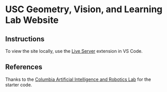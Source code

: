 # USC Geometry, Vision, and Learning Lab Website

## Instructions

To view the site locally, use the [Live Server](https://marketplace.visualstudio.com/items?itemName=ritwickdey.LiveServer) extension in VS Code.

## References

Thanks to the [Columbia Artificial Intelligence and Robotics Lab](https://cair.cs.columbia.edu/index.html) for the starter code.